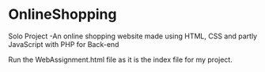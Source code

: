 # OnlineShopping
Solo Project -An online shopping website made using HTML, CSS and partly JavaScript with PHP for Back-end

Run the WebAssignment.html file as it is the index file for my project.
